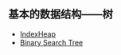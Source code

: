 ## 基本的数据结构——树

* [IndexHeap](https://github.com/steveLauwh/Data-Structures-And-Algorithms/tree/master/Tree/IndexHeap)
* [Binary Search Tree](https://github.com/steveLauwh/Data-Structures-And-Algorithms/tree/master/Tree/Binary%20Search%20Tree)

